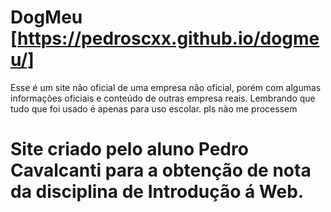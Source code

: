 # DogMeu [https://pedroscxx.github.io/dogmeu/]
Esse é um site não oficial de uma empresa não oficial, porém com algumas informações oficiais e conteúdo de outras empresa reais.
Lembrando que tudo que foi usado é apenas para uso escolar. pls não me processem

# Site criado pelo aluno Pedro Cavalcanti para a obtenção de nota da disciplina de Introdução á Web.
